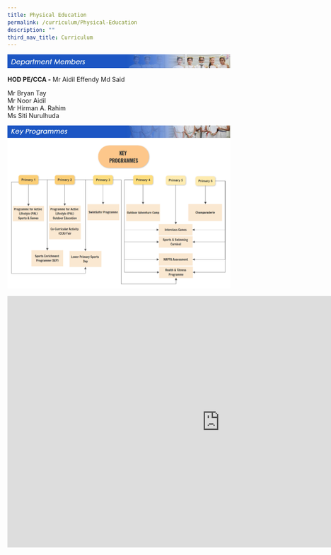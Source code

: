 ```yaml
---
title: Physical Education
permalink: /curriculum/Physical-Education
description: ""
third_nav_title: Curriculum
---
```


![](/images/departmentmembers_pe.jpg)

**HOD PE/CCA -**&nbsp;Mr Aidil Effendy Md Said  
  
Mr Bryan Tay  
Mr Noor Aidil  
Mr Hirman A. Rahim  
Ms Siti Nurulhuda

![](/images/keyprogrammes_pe.jpg)
![](/images/Key%20Programmes%20PE.png)

<iframe allowfullscreen="true" height="569" width="960" frameborder="0" src="https://docs.google.com/presentation/d/e/2PACX-1vSu5hlCS9cFV7jSVfTdn3rEzZYG-n-znc_IKkDUIQuHcyWQjT9Olu9cPOPB_eKmxpOXuy1s4pIHUTCr/embed?start=false&amp;loop=false&amp;delayms=3000"></iframe>